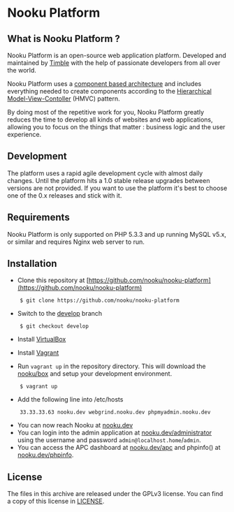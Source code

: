 Nooku Platform
==============

What is Nooku Platform ?
-----------------------

Nooku Platform is an open-source web application platform. Developed and maintained by [Timble](http://timble.net) with the help of passionate developers from all over the world. 

Nooku Platform uses a [component based architecture](http://en.wikipedia.org/wiki/Component-based_software_engineering) and includes everything needed to create components according to the [Hierarchical Model-View-Contoller](http://en.wikipedia.org/wiki/Hierarchical_model%E2%80%93view%E2%80%93controller) (HMVC) pattern.

By doing most of the repetitive work for you, Nooku Platform greatly reduces the time to develop all kinds of websites and web applications, allowing you to focus on the things that matter : business logic and the user experience.

Development
-----------

The platform uses a rapid agile development cycle with almost daily changes. Until the platform hits a 1.0 stable release upgrades between versions are not provided. If you want to use the platform it's best to choose one of the 0.x releases and stick with it. 

Requirements
------------

Nooku Platform is only supported on PHP 5.3.3 and up running MySQL v5.x, or similar and requires Nginx web server to run.


Installation
------------

* Clone this repository at [https://github.com/nooku/nooku-platform](https://github.com/nooku/nooku-platform)

```
    $ git clone https://github.com/nooku/nooku-platform
```

* Switch to the [develop](https://github.com/nooku/nooku-platform/tree/develop) branch

```
    $ git checkout develop
```

* Install [VirtualBox](http://www.virtualbox.org/)

* Install [Vagrant](http://downloads.vagrantup.com/)

* Run `vagrant up` in the repository directory. This will download the [nooku/box](http://github.com/nooku/nooku-server) and setup your development environment.

```
    $ vagrant up
```

* Add the following line into /etc/hosts

```
    33.33.33.63 nooku.dev webgrind.nooku.dev phpmyadmin.nooku.dev
```

* You can now reach Nooku at [nooku.dev](http://nooku.dev/)
* You can login into the admin application at [nooku.dev/administrator](http://nooku.dev/) using the username and password `admin@localhost.home`/`admin`.
* You can access the APC dashboard at [nooku.dev/apc](http://nooku.dev/apc) and phpinfo() at [nooku.dev/phpinfo](http://nooku.dev/phpinfo).

License
-------

The files in this archive are released under the GPLv3 license. You can find a copy of this license in [LICENSE](develop/LICENSE.md).

